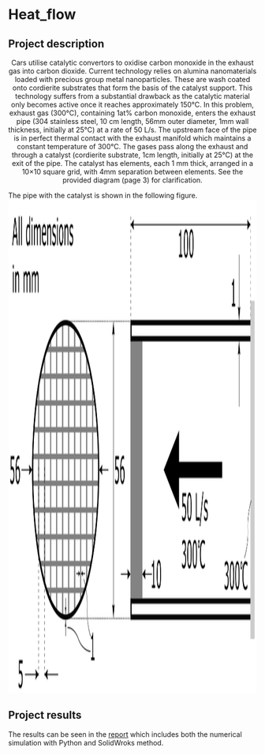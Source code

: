 # Heat_flow
## Project description
<center>Cars utilise catalytic convertors to oxidise carbon monoxide in the exhaust gas into carbon dioxide. Current technology relies on alumina nanomaterials loaded with precious group metal nanoparticles. These are wash coated onto cordierite substrates that form the basis of the catalyst support. This technology suffers from a substantial drawback as the catalytic material only becomes active once it reaches approximately 150°C. In this problem, exhaust gas (300°C), containing 1at% carbon monoxide, enters the exhaust pipe (304 stainless steel, 10 cm length, 56mm outer diameter, 1mm wall thickness, initially at 25°C) at a rate of 50 L/s. The upstream face of the pipe is in perfect thermal contact with the exhaust manifold which maintains a constant temperature of 300°C. The gases pass along the exhaust and through a catalyst (cordierite substrate, 1cm length, initially at 25°C) at the exit of the pipe. The catalyst has elements, each 1 mm thick, arranged in a 10×10 square grid, with 4mm separation between elements. See the provided diagram (page 3) for clarification.</center>

The pipe with the catalyst is shown in the following figure.
<img src="https://github.com/FengyiLi1102/Heat_flow/blob/master/pipe_object.PNG" alt="xx" width="1500" height="1000">

## Project results
The results can be seen in the [report](https://github.com/FengyiLi1102/Heat_flow/blob/master/Heat_flow_course_work.pdf) which includes both the numerical simulation with Python and SolidWroks method.

